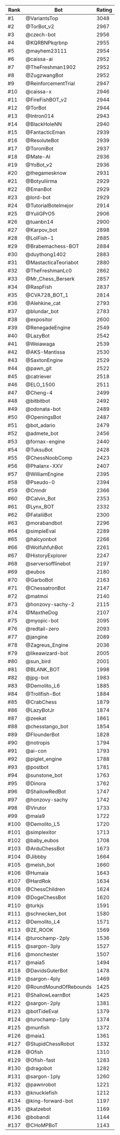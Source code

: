 Rank|Bot|Rating
---|---|---
#1|@VariantsTop|3048
#2|@TorBot_v2|2967
#3|@czech-bot|2956
#4|@KQRBNPkqrbnp|2955
#5|@mayhem23111|2954
#6|@caissa-ai|2952
#7|@TheFreshman1902|2952
#8|@ZugzwangBot|2952
#9|@ReinforcementTrial|2947
#10|@caissa-x|2946
#11|@FireFishBOT_v2|2944
#12|@TorBot|2944
#13|@Intron014|2943
#14|@BlackHoleNN|2940
#15|@FantacticEman|2939
#16|@ResoluteBot|2939
#17|@ToromBot|2937
#18|@Mate-AI|2936
#19|@YoBot_v2|2936
#20|@thegamesknow|2931
#21|@Botyuliirma|2929
#22|@EmanBot|2929
#23|@lord-bot|2929
#24|@TutorialBotelmejor|2914
#25|@YuliGPrO5|2906
#26|@tuanbn14|2900
#27|@Karpov_bot|2898
#28|@LolFish-1|2885
#29|@Brabemachess-BOT|2884
#30|@duythong1402|2883
#31|@MastacticaTeoriabot|2880
#32|@TheFreshmanLc0|2862
#33|@Mr_Chess_Berserk|2857
#34|@RaspFish|2837
#35|@CVA728_BOT_1|2814
#36|@Alehkine_cat|2793
#37|@blundar_bot|2783
#38|@expositor|2600
#39|@RenegadeEngine|2549
#40|@LazyBot|2542
#41|@Weiawaga|2539
#42|@AKS-Mantissa|2530
#43|@SaxtonEngine|2529
#44|@pawn_git|2522
#45|@catriever|2518
#46|@ELO_1500|2511
#47|@Cheng-4|2499
#48|@bitbitbot|2492
#49|@odonata-bot|2489
#50|@OpeningsBot|2487
#51|@bot_adario|2479
#52|@admete_bot|2456
#53|@fornax-engine|2440
#54|@TuksuBot|2428
#55|@ChessNoobComp|2423
#56|@Phalanx-XXV|2407
#57|@WilliamEngine|2395
#58|@Pseudo-0|2394
#59|@Cmndr|2366
#60|@Calvin_Bot|2353
#61|@Lynx_BOT|2332
#62|@FataliiBot|2300
#63|@morabandbot|2296
#64|@simpleEval|2289
#65|@halcyonbot|2266
#66|@WolfuhfuhBot|2261
#67|@HistoryExplorer|2247
#68|@serversofflinebot|2197
#69|@eubos|2180
#70|@GarboBot|2163
#71|@ChessatronBot|2147
#72|@matmoi|2140
#73|@honzovy-sachy-2|2115
#74|@MaxtheDog|2107
#75|@myopic-bot|2095
#76|@redtail-zero|2093
#77|@jangine|2089
#78|@Zagreus_Engine|2036
#79|@likeawizard-bot|2005
#80|@sun_bird|2001
#81|@BLANK_BOT|1998
#82|@jpg-bot|1983
#83|@Demolito_L6|1885
#84|@Trollfish-Bot|1884
#85|@CrabChess|1879
#86|@LazyBotJr|1874
#87|@zeekat|1861
#88|@chesstango_bot|1854
#89|@FlounderBot|1828
#90|@notropis|1794
#91|@ai-con|1793
#92|@piglet_engine|1788
#93|@postbot|1781
#94|@sunstone_bot|1763
#95|@Dinora|1762
#96|@ShallowRedBot|1747
#97|@honzovy-sachy|1742
#98|@Virutor|1733
#99|@maia9|1722
#100|@Demolito_L5|1720
#101|@simplexitor|1713
#102|@baby_eubos|1708
#103|@ArduChessBot|1673
#104|@Jibbby|1664
#105|@melsh_bot|1660
#106|@Humaia|1643
#107|@HardRok|1634
#108|@ChessChildren|1624
#109|@DogeChessBot|1620
#110|@turkjs|1591
#111|@schnecken_bot|1580
#112|@Demolito_L4|1571
#113|@ZE_ROOK|1569
#114|@turochamp-2ply|1536
#115|@sargon-3ply|1527
#116|@monchester|1507
#117|@maia5|1494
#118|@DavidsGuterBot|1478
#119|@sargon-4ply|1469
#120|@RoundMoundOfRebounds|1425
#121|@ShallowLearnBot|1425
#122|@sargon-2ply|1381
#123|@botTideEval|1379
#124|@turochamp-1ply|1374
#125|@munfish|1372
#126|@maia1|1361
#127|@StupidChessRobot|1332
#128|@Ofish|1310
#129|@Ofish-fast|1283
#130|@dragobot|1282
#131|@sargon-1ply|1260
#132|@pawnrobot|1221
#133|@knucklefish|1212
#134|@king-forward-bot|1197
#135|@katzebot|1169
#136|@bobandi|1144
#137|@CHoMPBoT|1143
